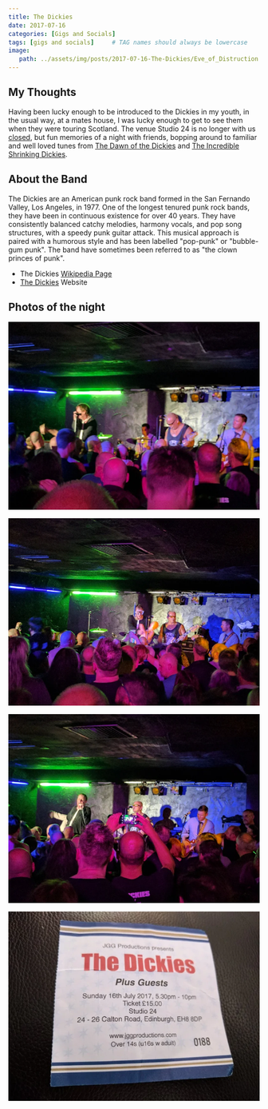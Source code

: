 ```yaml
---
title: The Dickies
date: 2017-07-16
categories: [Gigs and Socials]
tags: [gigs and socials]     # TAG names should always be lowercase
image:
   path: ../assets/img/posts/2017-07-16-The-Dickies/Eve_of_Distruction.webp
---
```


## My Thoughts

Having been lucky enough to be introduced to the Dickies in my youth, in the usual way, at a mates house, I was lucky enough to get to see them when they were touring Scotland. The venue Studio 24 is no longer with us [closed](https://www.theskinny.co.uk/music/news/edinburgh-studio-24-to-close), but fun memories of a night with friends, bopping around to familiar and well loved tunes from [The Dawn of the Dickies](https://en.wikipedia.org/wiki/Dawn_of_the_Dickies) and [The Incredible Shrinking Dickies](https://en.wikipedia.org/wiki/The_Incredible_Shrinking_Dickies).

## About the Band

The Dickies are an American punk rock band formed in the San Fernando Valley, Los Angeles, in 1977. One of the longest tenured punk rock bands, they have been in continuous existence for over 40 years. They have consistently balanced catchy melodies, harmony vocals, and pop song structures, with a speedy punk guitar attack. This musical approach is paired with a humorous style and has been labelled "pop-punk" or "bubble-gum punk". The band have sometimes been referred to as "the clown princes of punk".

* The Dickies [Wikipedia Page](https://en.wikipedia.org/wiki/The_Dickies)  
* [The Dickies](http://thedickies.com/) Website

## Photos of the night

![The Dickies](../assets/img/posts/2017-07-16-The-Dickies/IMG_20170716_211456.webp)

![The Dickies](../assets/img/posts/2017-07-16-The-Dickies/IMG_20170716_212351.webp)

![The Dickies](../assets/img/posts/2017-07-16-The-Dickies/IMG_20170716_214400.webp)

![The Dickies](../assets/img/posts/2017-07-16-The-Dickies/The-Dickies.webp)
